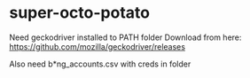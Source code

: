 # super-octo-potato

Need geckodriver installed to PATH folder
Download from here: https://github.com/mozilla/geckodriver/releases

Also need b*ng_accounts.csv with creds in folder
